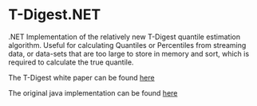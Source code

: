 # T-Digest.NET

.NET Implementation of the relatively new T-Digest quantile estimation algorithm. Useful for calculating Quantiles or Percentiles from streaming data, or data-sets that are too large to store in memory and sort, which is required to calculate the true quantile. 

The T-Digest white paper can be found <a href="https://github.com/tdunning/t-digest/blob/master/docs/t-digest-paper/histo.pdf">here</a>

The original java implementation can be found <a href="https://github.com/tdunning/t-digest">here</a>



